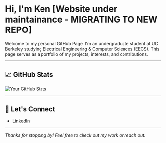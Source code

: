 # Hi, I'm Ken **[Website under maintainance - MIGRATING TO NEW REPO]**

Welcome to my personal GitHub Page! I'm an undergraduate student at UC Berkeley studying Electrical Engineering & Computer Sciences (EECS). This page serves as a portfolio of my projects, interests, and contributions.

---

## 📈 GitHub Stats

![Your GitHub Stats](https://github-readme-stats.vercel.app/api?username=kenzhengjk&show_icons=true&theme=default)

---

## 🤝 Let's Connect

- [LinkedIn](https://linkedin.com/in/kenzhengjk)

---

_Thanks for stopping by! Feel free to check out my work or reach out._
